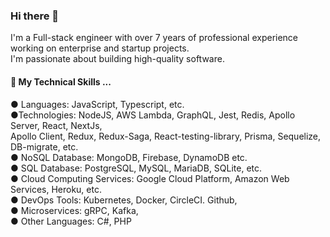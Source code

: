 ### Hi there 👋

I'm a Full-stack engineer with over 7 years of professional experience working on enterprise and startup projects. <br />
I'm passionate about building high-quality software.

#### 🔭 My Technical Skills ...
● Languages: JavaScript, Typescript, etc. <br />
●Technologies: NodeJS, AWS Lambda, GraphQL, Jest, Redis, Apollo Server, React, NextJs, <br />
  Apollo Client, Redux, Redux-Saga, React-testing-library, Prisma, Sequelize, DB-migrate, etc. <br />
● NoSQL Database: MongoDB, Firebase, DynamoDB etc. <br />
● SQL Database: PostgreSQL, MySQL, MariaDB, SQLite, etc. <br />
● Cloud Computing Services: Google Cloud Platform, Amazon Web Services, Heroku, etc. <br />
● DevOps Tools: Kubernetes, Docker, CircleCI. Github, <br />
● Microservices: gRPC, Kafka, <br />
● Other Languages: C#, PHP <br />


<!--
**lakeside763/lakeside763** is a ✨ _special_ ✨ repository because its `README.md` (this file) appears on your GitHub profile.

Here are some ideas to get you started:

- 🔭 I’m currently working on ...
- 🌱 I’m currently learning ...
- 👯 I’m looking to collaborate on ...
- 🤔 I’m looking for help with ...
- 💬 Ask me about ...
- 📫 How to reach me: ...
- 😄 Pronouns: ...
- ⚡ Fun fact: ...
-->
